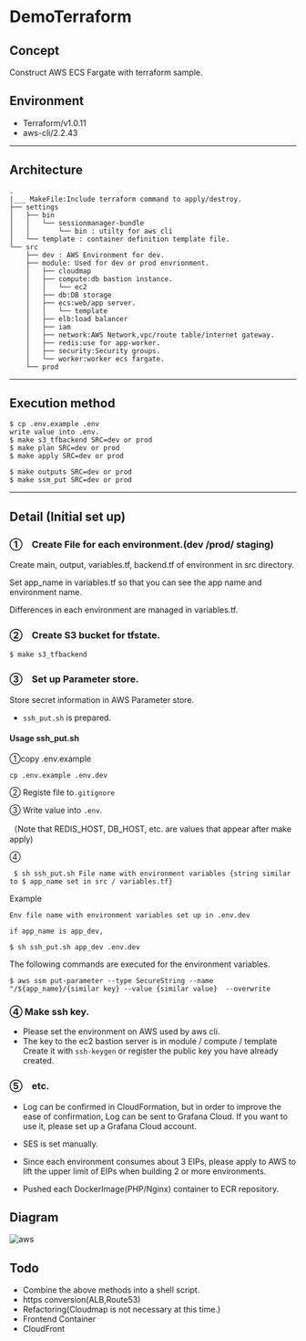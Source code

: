 # DemoTerraform
## Concept
Construct AWS ECS Fargate with terraform sample.

## Environment
- Terraform/v1.0.11
- aws-cli/2.2.43 
___

## Architecture
```
.
|___ MakeFile:Include terraform command to apply/destroy.
├── settings
│   ├── bin
│   │   └── sessionmanager-bundle
│   │       └── bin : utilty for aws cli
│   └── template : container definition template file.
└── src
    ├── dev : AWS Environment for dev.
    ├── module: Used for dev or prod envrionment.
    │   ├── cloudmap
    │   ├── compute:db bastion instance.
    │   │   └── ec2
    │   ├── db:DB storage 
    │   ├── ecs:web/app server.
    │   │   └── template
    │   ├── elb:load balancer
    │   ├── iam
    │   ├── network:AWS Network,vpc/route table/internet gateway.
    │   ├── redis:use for app-worker.
    │   ├── security:Security groups.
    │   └── worker:worker ecs fargate.
    └── prod
```

___

## Execution method

```
$ cp .env.example .env
write value into .env.
$ make s3_tfbackend SRC=dev or prod
$ make plan SRC=dev or prod
$ make apply SRC=dev or prod

$ make outputs SRC=dev or prod
$ make ssm_put SRC=dev or prod

```

___


## Detail (Initial set up)

### ①　Create File for each environment.(dev /prod/ staging)
Create main, output, variables.tf, backend.tf of environment in src directory.

Set app_name in variables.tf so that you can see the app name and environment name.

Differences in each environment are managed in variables.tf.

### ②　Create S3 bucket for tfstate.

```
$ make s3_tfbackend
```

### ③　Set up Parameter store.
Store secret information in AWS Parameter store.

* ```ssh_put.sh``` is prepared.

 #### Usage ssh_put.sh
①copy .env.example

 ```cp .env.example .env.dev```

② Registe file to```.gitignore```

③ Write value into ```.env```.

（Note that REDIS_HOST, DB_HOST, etc. are values that appear after make apply)

④ 
```
 $ sh ssh_put.sh File name with environment variables {string similar to $ app_name set in src / variables.tf} 
 ```
  
  Example 
  
  ```
  Env file name with environment variables set up in .env.dev
  
  if app_name is app_dev,

  $ sh ssh_put.sh app_dev .env.dev  
  ```



The following commands are executed for the environment variables.
```
$ aws ssm put-parameter --type SecureString --name "/${app_name}/{similar key} --value {similar value}  --overwrite
```


### ④ Make ssh key.


- Please set the environment on AWS used by aws cli.
- The key to the ec2 bastion server is in module / compute / template
Create it with ```ssh-keygen``` or register the public key you have already created.

### ⑤　etc.


- Log can be confirmed in CloudFormation, but in order to improve the ease of confirmation, Log can be sent to Grafana Cloud.
If you want to use it, please set up a Grafana Cloud account.

- SES is set manually.

- Since each environment consumes about 3 EIPs, please apply to AWS to lift the upper limit of EIPs when building 2 or more environments.

- Pushed each DockerImage(PHP/Nginx) container to ECR repository.


## Diagram
![aws](https://user-images.githubusercontent.com/5231283/143753728-45549b82-2098-492f-a014-6b23c05f510f.png)

## Todo 
- Combine the above methods into a shell script.
- https conversion(ALB,Route53)
- Refactoring(Cloudmap is not necessary at this time.)
- Frontend Container
- CloudFront
